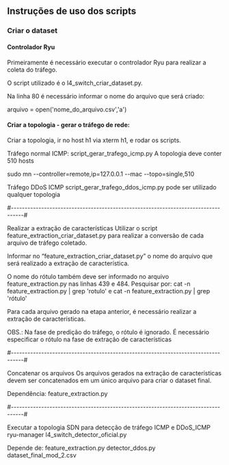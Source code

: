 ## Instruções de uso dos scripts ##

### Criar o dataset

#### Controlador Ryu

Primeiramente é necessário executar o controlador Ryu para realizar a coleta do tráfego.

O script utilizado é o l4_switch_criar_dataset.py.

Na linha 80 é necessário informar o nome do arquivo que será criado:

arquivo = open('nome_do_arquivo.csv','a')

#### Criar a topologia - gerar o tráfego de rede:

Criar a topologia, ir no host h1 via xterm h1, e rodar os scripts.

Tráfego normal ICMP:
script_gerar_trafego_icmp.py
A topologia deve conter 510 hosts

sudo mn --controller=remote,ip=127.0.0.1 --mac --topo=single,510

Tráfego DDoS ICMP
script_gerar_trafego_ddos_icmp.py
pode ser utilizado qualquer topologia

#----------------------------------------------------------------------------------#

Realizar a extração de características
Utilizar o script feature_extraction_criar_dataset.py para realizar a conversão de cada arquivo de tráfego coletado.

Informar no  “feature_extraction_criar_dataset.py” o nome do arquivo que será realizado a extração de característica.

O nome do rótulo também deve ser informado no arquivo feature_extraction.py nas linhas 439 e 484. 
Pesquisar por: cat -n feature_extraction.py | grep 'rotulo' e cat -n feature_extraction.py | grep 'rótulo'

Para cada arquivo gerado na etapa anterior, é necessário realizar a extração de características.

OBS.: Na fase de predição do tráfego, o rótulo é ignorado. 
É necessário especificar o rótulo na fase de extração de características

#----------------------------------------------------------------------------------#

Concatenar os arquivos 
Os arquivos gerados na extração de características devem ser concatenados em um único arquivo para criar o dataset final.

Dependência:
feature_extraction.py

#----------------------------------------------------------------------------------#

Executar a topologia SDN para detecção de tráfego ICMP e DDoS_ICMP
ryu-manager l4_switch_detector_oficial.py

Depende de:
feature_extraction.py
detector_ddos.py
dataset_final_mod_2.csv
